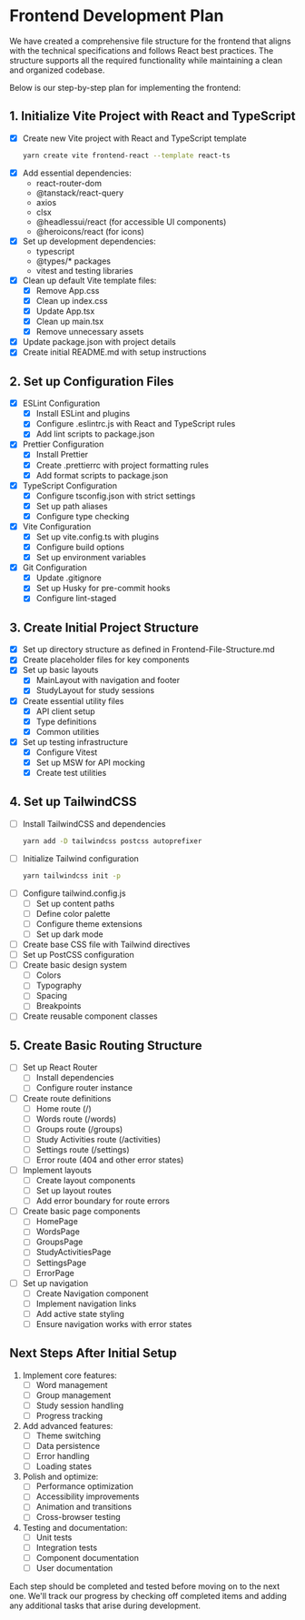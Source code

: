 # Frontend Development Plan

We have created a comprehensive file structure for the frontend that aligns with the technical specifications and follows React best practices. The structure supports all the required functionality while maintaining a clean and organized codebase.

Below is our step-by-step plan for implementing the frontend:

## 1. Initialize Vite Project with React and TypeScript
- [x] Create new Vite project with React and TypeScript template
  ```bash
  yarn create vite frontend-react --template react-ts
  ```
- [x] Add essential dependencies:
  - react-router-dom
  - @tanstack/react-query
  - axios
  - clsx
  - @headlessui/react (for accessible UI components)
  - @heroicons/react (for icons)
- [x] Set up development dependencies:
  - typescript
  - @types/* packages
  - vitest and testing libraries
- [x] Clean up default Vite template files:
  - [x] Remove App.css
  - [x] Clean up index.css
  - [x] Update App.tsx
  - [x] Clean up main.tsx
  - [x] Remove unnecessary assets
- [x] Update package.json with project details
- [x] Create initial README.md with setup instructions

## 2. Set up Configuration Files
- [x] ESLint Configuration
  - [x] Install ESLint and plugins
  - [x] Configure .eslintrc.js with React and TypeScript rules
  - [x] Add lint scripts to package.json
- [x] Prettier Configuration
  - [x] Install Prettier
  - [x] Create .prettierrc with project formatting rules
  - [x] Add format scripts to package.json
- [x] TypeScript Configuration
  - [x] Configure tsconfig.json with strict settings
  - [x] Set up path aliases
  - [x] Configure type checking
- [x] Vite Configuration
  - [x] Set up vite.config.ts with plugins
  - [x] Configure build options
  - [x] Set up environment variables
- [x] Git Configuration
  - [x] Update .gitignore
  - [x] Set up Husky for pre-commit hooks
  - [x] Configure lint-staged

## 3. Create Initial Project Structure
- [x] Set up directory structure as defined in Frontend-File-Structure.md
- [x] Create placeholder files for key components
- [x] Set up basic layouts
  - [x] MainLayout with navigation and footer
  - [x] StudyLayout for study sessions
- [x] Create essential utility files
  - [x] API client setup
  - [x] Type definitions
  - [x] Common utilities
- [x] Set up testing infrastructure
  - [x] Configure Vitest
  - [x] Set up MSW for API mocking
  - [x] Create test utilities

## 4. Set up TailwindCSS
- [ ] Install TailwindCSS and dependencies
  ```bash
  yarn add -D tailwindcss postcss autoprefixer
  ```
- [ ] Initialize Tailwind configuration
  ```bash
  yarn tailwindcss init -p
  ```
- [ ] Configure tailwind.config.js
  - [ ] Set up content paths
  - [ ] Define color palette
  - [ ] Configure theme extensions
  - [ ] Set up dark mode
- [ ] Create base CSS file with Tailwind directives
- [ ] Set up PostCSS configuration
- [ ] Create basic design system
  - [ ] Colors
  - [ ] Typography
  - [ ] Spacing
  - [ ] Breakpoints
- [ ] Create reusable component classes

## 5. Create Basic Routing Structure
- [ ] Set up React Router
  - [ ] Install dependencies
  - [ ] Configure router instance
- [ ] Create route definitions
  - [ ] Home route (/)
  - [ ] Words route (/words)
  - [ ] Groups route (/groups)
  - [ ] Study Activities route (/activities)
  - [ ] Settings route (/settings)
  - [ ] Error route (404 and other error states)
- [ ] Implement layouts
  - [ ] Create layout components
  - [ ] Set up layout routes
  - [ ] Add error boundary for route errors
- [ ] Create basic page components
  - [ ] HomePage
  - [ ] WordsPage
  - [ ] GroupsPage
  - [ ] StudyActivitiesPage
  - [ ] SettingsPage
  - [ ] ErrorPage
- [ ] Set up navigation
  - [ ] Create Navigation component
  - [ ] Implement navigation links
  - [ ] Add active state styling
  - [ ] Ensure navigation works with error states

## Next Steps After Initial Setup
1. Implement core features:
   - [ ] Word management
   - [ ] Group management
   - [ ] Study session handling
   - [ ] Progress tracking

2. Add advanced features:
   - [ ] Theme switching
   - [ ] Data persistence
   - [ ] Error handling
   - [ ] Loading states

3. Polish and optimize:
   - [ ] Performance optimization
   - [ ] Accessibility improvements
   - [ ] Animation and transitions
   - [ ] Cross-browser testing

4. Testing and documentation:
   - [ ] Unit tests
   - [ ] Integration tests
   - [ ] Component documentation
   - [ ] User documentation

Each step should be completed and tested before moving on to the next one. We'll track our progress by checking off completed items and adding any additional tasks that arise during development.


